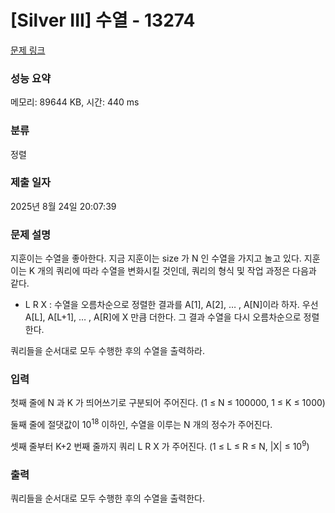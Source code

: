 # [Silver III] 수열 - 13274 

[문제 링크](https://www.acmicpc.net/problem/13274) 

### 성능 요약

메모리: 89644 KB, 시간: 440 ms

### 분류

정렬

### 제출 일자

2025년 8월 24일 20:07:39

### 문제 설명

<p>지훈이는 수열을 좋아한다. 지금 지훈이는 size 가 N 인 수열을 가지고 놀고 있다. 지훈이는 K 개의 쿼리에 따라 수열을 변화시킬 것인데, 쿼리의 형식 및 작업 과정은 다음과 같다.</p>

<ul>
	<li>L R X : 수열을 오름차순으로 정렬한 결과를 A[1], A[2], … , A[N]이라 하자. 우선 A[L], A[L+1], … , A[R]에 X 만큼 더한다. 그 결과 수열을 다시 오름차순으로 정렬한다.</li>
</ul>

<p>쿼리들을 순서대로 모두 수행한 후의 수열을 출력하라.</p>

### 입력 

 <p>첫째 줄에 N 과 K 가 띄어쓰기로 구분되어 주어진다. (1 ≤ N ≤ 100000, 1 ≤ K ≤ 1000)</p>

<p>둘째 줄에 절댓값이 10<sup>18</sup> 이하인, 수열을 이루는 N 개의 정수가 주어진다.</p>

<p>셋째 줄부터 K+2 번째 줄까지 쿼리 L R X 가 주어진다. (1 ≤ L ≤ R ≤ N, |X| ≤ 10<sup>9</sup>)</p>

### 출력 

 <p>쿼리들을 순서대로 모두 수행한 후의 수열을 출력한다.</p>

